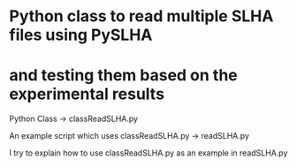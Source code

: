 # Python class to read multiple SLHA files using PySLHA
# and testing them based on the experimental results

Python Class -> classReadSLHA.py

An example script which uses classReadSLHA.py -> readSLHA.py

I try to explain how to use classReadSLHA.py as an example in readSLHA.py
